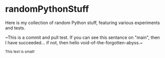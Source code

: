 # randomPythonStuff
Here is my collection of random Python stuff, featuring various experiments and tests.

~This is a commit and pull test. If you can see this sentance on "main", then I have succeeded... if not, then hello void-of-the-forgotten-abyss.~

<sub>This text is small!</sub>

